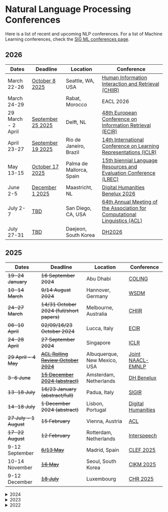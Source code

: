 # Natural Language Processing Conferences

Here is a list of recent and upcoming NLP conferences.
For a list of Machine Learning conferences, check the [SIG ML conferences page](https://github.com/NLeSC/Machine_Learning_SIG/blob/master/conferences.md).

## 2026

| Dates | Deadline | Location | Conference |
| ----- | -------- | -------- | ---------- |
| March 22-26 | [October 8 2025](https://chiir2026.github.io/full-paper.html) | Seattle, WA, USA |  [Human Information Interaction and Retrieval (CHIIR)](https://chiir2026.github.io/) |
| March 24-29 | | Rabat, Morocco | EACL 2026 |
| 29 March - 2 April | [September 25 2025](https://ecir2026.eu/calls/call-for-full-papers) | Delft, NL | [48th European Conference on Information Retrieval (ECIR)](https://ecir2026.eu/) | 
| April 23-27 | [September 19 2025](https://iclr.cc/Conferences/2026/CallForPapers) |  Rio de Janeiro, Brazil | [14th International Conference on Learning Representations (ICLR)](https://iclr.cc/) |
| May 13-15 | [October 17 2025](https://lrec2026.info/calls/second-call-for-papers/) | Palma de Mallorca, Spain | [15th biennial Language Resources and Evaluation Conference (LREC)](https://lrec2026.info/) |
| June 2-5 | [December 1 2025](https://2026.dhbenelux.org/call-for-papers-2026/) | Maastricht, NL | [Digital Humanities Benelux 2026](https://2026.dhbenelux.org/) |
| July 2-7 | [TBD](https://2026.aclweb.org/calls/main_conference_papers/) | San Diego, CA, USA | [64th Annual Meeting of the Association for Computational Linguistics (ACL)](https://2026.aclweb.org/) |
| July 27-31 | [TBD](https://dh2026.adho.org/cfp/) | Daejeon, South Korea | [DH2026](https://dh2026.adho.org/) |  


## 2025

| Dates | Deadline | Location | Conference |
| ----- | -------- | -------- | ---------- |
| ~~19-24 January~~ | ~~16 September 2024~~ | Abu Dhabi | [COLING](https://coling2025.org/) |
| ~~10-14 March~~ | ~~9/14 August 2024~~ | Hannover, Germany | [WSDM](https://www.wsdm-conference.org/2025/) |
| ~~24-27 March~~ | ~~14/31 October 2024 (full/short papers)~~ | Melbourne, Australia | [CHIIR](https://chiir2025.github.io/) |
| ~~06-10 April~~ | ~~02/09/16/23 October 2024~~ | Lucca, Italy | [ECIR](https://ecir2025.eu/)
| ~~24-28 April~~ | ~~27 September 2024~~ | Singapore | [ICLR](https://iclr.cc/Conferences/2025) |
| ~~29 April - 4 May~~ | ~~[ACL Rolling Review October 2024](https://2025.naacl.org/calls/papers/)~~ | Albuquerque, New Mexico, USA | [Joint NAACL-EMNLP](https://2025.naacl.org/) | 
| ~~3-6 June~~ | ~~[15 December 2024 (abstract)](https://2025.dhbenelux.org/call-for-papers/)~~ | Amsterdam, Netherlands | [DH Benelux](https://2025.dhbenelux.org/) |
| ~~13-18 July~~ | ~~16/23 January (abstract/full)~~ | Padua, Italy | [SIGIR](https://sigir2025.dei.unipd.it/) |
| ~~14-18 July~~ | ~~1 December 2024 (abstract)~~ | Lisbon, Portugal | [Digital Humanities](https://dh2025.adho.org/) |
| ~~27 July - 1 August~~ | ~~15 February~~ | Vienna, Austria | [ACL](https://2025.aclweb.org/) |
| ~~17-22 August~~ | ~~12 February~~ | Rotterdam, Netherlands | [Interspeech](https://interspeech2025.org/) |
| 9-12 September | ~~[6/13 May](https://clef2025.clef-initiative.eu/index.php?page=Pages/importantDates.html)~~ | Madrid, Spain | [CLEF 2025](https://clef2025.clef-initiative.eu/) |
| 10-14 November | ~~[16 May](https://cikm2025.org/calls/01.html?sMenu=01)~~ | Seoul, South Korea | [CIKM 2025](https://cikm2025.org/) |
| 9-12 December | ~~[18 July](https://2025.computational-humanities-research.org/cfp/)~~ | Luxembourg | [CHR 2025](https://2025.computational-humanities-research.org/) |


<details>
  <summary>2024</summary>

| Dates | Deadline | Location | Conference |
| ----- | -------- | -------- | ---------- |
| ~~19 February~~ | ~~25 January 2024~~ | Hilversum, Netherlands | [2nd Dutch Speech Tech Day](https://sites.google.com/view/dutchspeechtechday/home) |
| ~~10-14 March~~ | ~~10/31 October 2023 (full/short papers)~~ | Sheffield, UK | [CHIIR 2024](https://chiir2024.github.io/) |
| ~~17-22 March~~ | ~~15 October 2023~~ | Malta | [EACL 2024](https://2024.eacl.org/) | 
| ~~24-28 March~~ | ~~20/27 September 2023~~ | Glasgow, Scotland | [ECIR 2024](https://www.ecir2024.org/)
| ~~7-11 May~~ | ~~21 September 2023~~ | Vienna, Austria | [ICLR 2024](https://iclr.cc/Conferences/2024) |
| ~~20-25 May~~ | ~~13 October 2023~~ | Turin, Italy | [Joint LREC-COLING 2024](https://lrec-coling-2024.lrec-conf.org/) |
| ~~5-7 June~~ | ~~7 February 2024~~ | Leuven, Belgium | [DH Benelux 2024](https://2024.dhbenelux.org/) |
| ~~6-9 August~~ | ~~10 December 2023~~ | Washington D.C., USA | [DH 2024](https://dh2024.adho.org/) |
| ~~12-17 August~~ | ~~15 February 2024~~ | Bangkok, Thailand | [ACL 2024](https://2024.aclweb.org/) |
| ~~30 August~~ | ~~TBD~~ | Leiden, NL | [Computational Linguistics in the Netherlands (CLIN 34)](https://clin34.leidenuniv.nl/) |
| ~~30 August - 4 September~~ | ~~12 February 2024~~ | Athens, Greece | [ICDAR 2024](https://icdar2024.net/) |
| ~~1-5 September~~ | ~~2 March 2024~~ | ~~Jerusalem, Israel~~ Kos Island, Greece | [Interspeech 2024](https://interspeech2024.org/) |
| 18-20 September | ~~18 April 2024~~ | Hagen, Germany | [The 10th International Conference on Computational Models of Argument (COMMA 2024)](http://comma2024.krportal.org/index.html)|
| 19-20 October | ~~30 June 2024~~ | Trento, Italy | [ICNLSP](https://www.icnlsp.org/2024welcome/) |
| 4-6 December | ~~8 July 2024~~ | Aarhus, Denmark | [CHR 2024](https://2024.computational-humanities-research.org/) |
</details>

<details>
  <summary>2023</summary>

| Dates | Deadline | Location | Conference |
| ----- | -------- | -------- | ---------- |
| ~~20 February 2023~~ | ~~25 January 2023~~| Hilversum, Netherlands | [1st Dutch Speech Tech Day](https://sites.google.com/view/dutchspeechtechday/home) |
| ~~2-6 April 2023~~ | ~~30 September 2022~~ | Dublin, Ireland | [ECIR 2023](https://ecir2023.org/) |
| ~~1-5 May 2023~~ | ~~21 September 2022~~ | Kigali, Rwanda | [ICLR 2023](https://iclr.cc/) |
| ~~2-6 May 2023~~ | ~~20 October 2022~~ | Dubrovnic, Croatia | [EACL 2023](https://2023.eacl.org) |
| ~~31-2 June 2023~~ | ~~7 February 2023~~ | Brussels, Belgium | [DH Benelux 2023](https://2023.dhbenelux.org) |
| ~~9-14 July 2023~~ | ~~15 December 2022~~ | Toronto, Canada | [ACL 2023](https://2023.aclweb.org) (and NAACL) |
| ~~10-14 July 2023~~ | ~~4 November 2022~~ | Graz, Austria | [DH 2023](https://dh2023.adho.org) |
| ~~23-27 July 2023~~| ~~24 January 2023~~ | Teipei, Taiwan | [SIGIR 2023](https://sigir.org/sigir2023/) |
| ~~20-24 Augustus 2023~~ | ~~1 March 2023~~ | Dublin, Ireland | [Interspeech 2023](https://www.interspeech2023.org/) |
| ~~4-7 September 2023~~ | ~~23 April 2023~~ | Plzen, Czech Republic | [TSD 2023](https://www.tsdconference.org/tsd2023) |
| ~~22 September 2023~~ | ~~15 June 2023~~ | Antwerp, Belgium | [CLIN 2023](https://clin33.uantwerpen.be/) |
| ~~1-4 November 2023~~ | ~~23 May 2023~~ | Bali, Indonesia | [IJNLP 2023](http://www.ijcnlp-aacl2023.org/) |
| ~~6-8 December 2023~~ | ~~24 July~~ ~~1 August 2023~~ | Paris, France | [CHR 2023](https://2023.computational-humanities-research.org/cfp/) |
| ~~6-10 December 2023~~ | ~~16 June 2023~~| Singapore | [EMNLP 2023](https://2023.emnlp.org/) |
</details>

<details>
<summary>2022</summary>

| Dates | Deadline | Location | Conference |
| ----- | -------- | -------- | ---------- |
| ~~22-27 May 2022~~ | ~~15 November 2021~~ | Dublin, Ireland | [ACL 2022](https://www.2022.aclweb.org) (and EACL) |
| ~~1-3 June 2022~~ | ~~11 February 2022~~ | Luxembourg, Luxembourg | DH Benelux 2022 |
| ~~17 June 2022~~ | ~~1 April 2022~~ | Tilburg, The Netherlands | [CLIN 2022](https://clin2022.uvt.nl/) |
| ~~10-15 July 2022~~ | ~~15 January 2022~~ | Seattle, Washington | [NAACL 2022](https://2022.naacl.org/) |
| ~~24-29 July 2022~~ | ~~10 December 2021~~ | Tokyo, Japan | [DH 2022](https://dh2022.adho.org) |
| ~~6-9 September 2022~~ | ~~22 April 2022~~ | Brno, Czech Republic | [TSD 2022](https://www.tsdconference.org/tsd2022) |
| ~~20-23 November 2022~~ | ~~15 July 2022~~ | online | IJCNLP 2022 |
| ~~7-8 December 2022~~ | ~~30 June 2022~~ | Abu Dhabi, United Arab Emirates | [CoNLL 2022](https://conll.org/2022) |
| ~~9-11 December 2022~~ | ~~24 June 2022~~ | Abu Dhabi, United Arab Emirates | [EMNLP 2022](https://2022.emnlp.org) |
</details>
